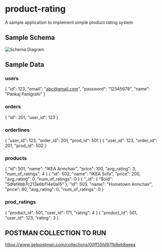 # product-rating
A sample application to implement simple product rating system


## Sample Schema

![Schema Diagram](https://c.imge.to/2019/12/22/viWBW2.png)

## Sample Data

### users
{
    "id": 123,
    "email": "abc@gmail.com",
    "password": "12345678",
    "name": "Pankaj Panigrahi"
}

### orders

{
    "id": 201,
    "user_id": 123
}

### orderlines

{
    "user_id": 123,
    "order_id": 201,
    "prod_id": 501
}
{
    "user_id": 123,
    "order_id": 201,
    "prod_id": 502
}

### products

{
    "id": 501,
    "name": "IKEA Armchair",
    "price": 100,
    "avg_rating": 3,
    "num_of_ratings": 4
}
{
    "id": 502,
    "name": "IKEA Sofa",
    "price": 200,
    "avg_rating": 0,
    "num_of_ratings": 0
}
{
    "_id": {
        "$oid": "5dfef4bb7c213e6bf14e0a15"
    },
    "id": 503,
    "name": "Hometown Armchair",
    "price": 80,
    "avg_rating": 0,
    "num_of_ratings": 0
}

### prod_ratings

{
    "product_id": 501,
    "user_id": 171,
    "rating": 4
}
{
    "product_id": 501,
    "user_id": 123,
    "rating": 3
}


## POSTMAN COLLECTION TO RUN
https://www.getpostman.com/collections/00ff55fd97fb8eb8aeea
